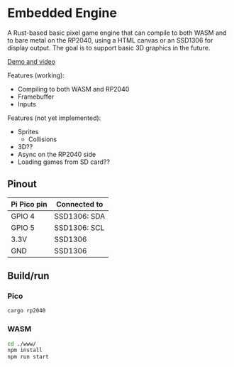 # Embedded Engine

A Rust-based basic pixel game engine that can compile to both WASM and to bare metal on the RP2040, using a HTML canvas or an SSD1306 for display output. The goal is to support basic 3D graphics in the future.

[Demo and video](https://arcaege.github.io/embedded-engine/)

Features (working):

- Compiling to both WASM and RP2040
- Framebuffer
- Inputs

Features (not yet implemented):

- Sprites
  - Collisions
- 3D??
- Async on the RP2040 side
- Loading games from SD card??

## Pinout

| Pi Pico pin | Connected to |
| ------------|--------------|
| GPIO 4      | SSD1306: SDA |
| GPIO 5      | SSD1306: SCL |
| 3.3V        | SSD1306      |
| GND         | SSD1306      |

## Build/run

### Pico

```bash
cargo rp2040
```

### WASM

```bash
cd ./www/
npm install
npm run start
```
